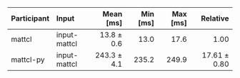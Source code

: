 | Participant | Input | Mean [ms] | Min [ms] | Max [ms] | Relative |
|:---|:---|---:|---:|---:|---:|
| mattcl | input-mattcl | 13.8 ± 0.6 | 13.0 | 17.6 | 1.00 |
| mattcl-py | input-mattcl | 243.3 ± 4.1 | 235.2 | 249.9 | 17.61 ± 0.80 |
